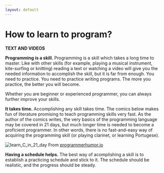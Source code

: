 ```yaml
---
layout: default
---
```


# How to learn to program?
**TEXT AND VIDEOS**

**Programming is a skill.** Programming is a skill which takes a long time to master. Like with other skills (for example, playing a musical instrument, kite-surfing or knitting) reading a text or watching a video will give you the needed information to accomplish the skill, but it is far from enough. You need to practice. You need to practice writing programs. The more you practice, the better you will become.

Whether you are beginner or experienced programmer, you can always further improve your skills. 

**It takes time.** Accomplishing any skill takes time. The comics below makes fun of literature promising to teach programming skills very fast. As the author of the comics writes, the very basics of the programming language may be covered in 21 days, but much longer time is needed to become a proficient programmer. In other words, there is no fast-and-easy way of acquiring the programming skill (or playing clarinet, or learning Portugese).

![learn_C_in_21_day](https://programmerhumor.io/wp-content/uploads/2022/01/programmerhumor-io-backend-memes-frontend-memes-e31064e37da77a1.png)
From [programmerhumor.io](https://programmerhumor.io/)

**Having a schedule helps.** The best way of acomplishing a skill is to establish a practicing schedule and stick to it. The schedule should be realistic, and the progress should be steady.